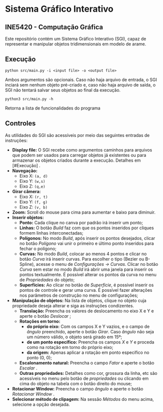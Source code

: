 # Sistema Gráfico Interativo
## INE5420 - Computação Gráfica
Este repositório contém um Sistema Gráfico Interativo (SGI), capaz de representar e manipular objetos tridimensionais em modelo de arame.

## Execução
```
python src/main.py -i <input file> -o <output file>
```
Ambos argumentos são opcionais. Caso não haja arquivo de entrada, o SGI inciará sem nenhum objeto pré-criado e, caso não haja arquivo de saída, o SGI não tentará salvar seus objetos ao final da execução.

```
python3 src/main.py -h
```

Retorna a lista de funcionalidades do programa

## Controles
As utilidades do SGI são acessíveis por meio das seguintes entradas de instruções:
- **Display file:** O SGI recebe como argumentos caminhos para arquivos que podem ser usados para carregar objetos já existentes ou para armazenar os objetos criados durante a execução. Detalhes em [#Execução] .
- **Navegação:** 
  - Eixo X: `(a, d)`
  - Eixo Y: `(w,s)`
  - Eixo Z: `(q,e)`
- **Girar câmera:**
  - Eixo X: `(r, t)`
  - Eixo Y: `(f, g)`
  - Eixo Z: `(v, b)`
- **Zoom:** Scroll do mouse para cima para aumentar e baixo para diminuir.
- **Inserir objetos:**
  - **Ponto:** Cada clique no canva por padrão irá inserir um ponto;
  - **Linhas:** O botão *Build* faz com que os pontos inseridos por cliques formem linhas interconectadas;
  - **Polígonos:** No modo *Build*, após inserir os pontos desejados, clicar no botão *Polígono* vai unir o primeiro e último ponto inseridos para fechar o polígono;  
  - **Curvas:** No modo *Build*, colocar ao menos 4 pontos e clicar no botão *Curva* irá inserir curvas. Para escolher o tipo (Bezier ou B-Spline), acesse o menu de *Configurações -> Curvas*. Clicar no botão *Curva* sem estar no modo *Build* irá abrir uma janela para inserir os pontos textualmente. É possível alterar os pontos da curva no menu de *Propriedades* do objeto;
  - **Superfícies:** Ao clicar no botão de *Superficie*, é possível inserir os pontos de controle e gerar uma curva. É possível fazer alterações nos parâmetros de construção no menu de configurações;
- **Manipulação de objetos:** Na lista de objetos, clique no objeto cuja propriedade deseja alterar e siga as instruções condizentes.
  - **Translação:** Preencha os valores de deslocamento no eixo X e Y e aperte o botão *Deslocar* ;
  - **Rotações em torno:**
    - **do próprio eixo:** Com os campos X e Y vazios, e o campo de *ângulo* preenchido, aperte o botão *Girar*. Caso *ângulo* não seja um número válido, o objeto será girado em 15º;
    - **de um ponto específico:** Preencha os campos *X* e *Y* e proceda como na rotação em torno do próprio eixo;
    - **da origem:** Apenas aplicar a rotação em ponto específico no ponto (0, 0);
  - **Escalonamento natural:** Preencha o campo *Fator* e aperte o botão *Escalar* .
  - **Outras propriedades:** Detalhes como cor, grossura da linha, etc são acessíveis no menu pelo botão de *propriedades* ou clicando em cima do objeto na tabela com o botão direito do mouse;
- **Rotacionar Window:** Preencha o campo *ângulo* e aperte o botão *Rotacionar Window* .
- **Selecionar método de clipagem:** Na sessão *Métodos* do menu acima, selecione a opção desejada.
